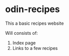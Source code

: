 # odin-recipes
This a basic recipes website

Will consists of:
  1. Index page
  2. Links to a few recipes
